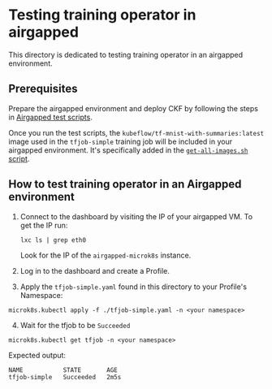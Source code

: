 # Testing training operator in airgapped

This directory is dedicated to testing training operator in an airgapped environment.

## Prerequisites

Prepare the airgapped environment and deploy CKF by following the steps in [Airgapped test scripts](../README.md#testing-airgapped-installation).

Once you run the test scripts, the `kubeflow/tf-mnist-with-summaries:latest` image used in the `tfjob-simple` training job will be included in your airgapped environment. It's specifically added in the [`get-all-images.sh` script](../../../scripts/airgapped/get-all-images.sh).

## How to test training operator in an Airgapped environment
1. Connect to the dashboard by visiting the IP of your airgapped VM. To get the IP run:
    ```
    lxc ls | grep eth0
    ```
    Look for the IP of the `airgapped-microk8s` instance.

2. Log in to the dashboard and create a Profile.
3. Apply the `tfjob-simple.yaml` found in this directory to your Profile's Namespace:
```
microk8s.kubectl apply -f ./tfjob-simple.yaml -n <your namespace>
```
4. Wait for the tfjob to be `Succeeded`
```
microk8s.kubectl get tfjob -n <your namespace>
```
Expected output:
```
NAME           STATE       AGE
tfjob-simple   Succeeded   2m5s
```